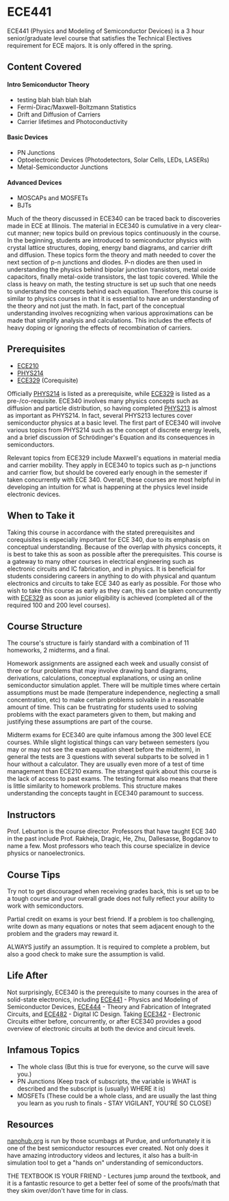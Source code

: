 # ECE441

ECE441 (Physics and Modeling of Semiconductor Devices) is a 3 hour senior/graduate level course that satisfies the Technical Electives requirement for ECE majors. It is only offered in the spring.

## Content Covered

#### Intro Semiconductor Theory
- testing blah blah blah blah
- Fermi-Dirac/Maxwell-Boltzmann Statistics
- Drift and Diffusion of Carriers
- Carrier lifetimes and Photoconductivity
#### Basic Devices
- PN Junctions
- Optoelectronic Devices (Photodetectors, Solar Cells, LEDs, LASERs)
- Metal-Semiconductor Junctions
#### Advanced Devices
- MOSCAPs and MOSFETs
- BJTs

Much of the theory discussed in ECE340 can be traced back to discoveries made in ECE at Illinois. The material in ECE340 is cumulative in a very clear-cut manner; new topics build on previous topics continuously in the course. In the beginning, students are introduced to semiconductor physics with crystal lattice structures, doping, energy band diagrams, and carrier drift and diffusion. These topics form the theory and math needed to cover the next section of p-n junctions and diodes. P-n diodes are then used in understanding the physics behind bipolar junction transistors, metal oxide capacitors, finally metal-oxide transistors, the last topic covered. While the class is heavy on math, the testing structure is set up such that one needs to understand the concepts behind each equation. Therefore this course is similar to physics courses in that it is essential to have an understanding of the theory and not just the math. In fact, part of the conceptual understanding involves recognizing when various approximations can be made that simplify analysis and calculations. This includes the effects of heavy doping or ignoring the effects of recombination of carriers.

## Prerequisites

- [ECE210](ECE210.md)
- [PHYS214](../PHYS%20Course%20Offerings/PHYS214.md)
- [ECE329](ECE329.md) (Corequisite)

Officially [PHYS214](../PHYS%20Course%20Offerings/PHYS214.md) is listed as a prerequisite, while [ECE329](ECE329.md) is listed as a pre-/co-requisite. ECE340 involves many physics concepts such as diffusion and particle distribution, so having completed [PHYS213](../PHYS%20Course%20Offerings/PHYS213.md) is almost as important as PHYS214. In fact, several PHYS213 lectures cover semiconductor physics at a basic level. The first part of ECE340 will involve various topics from PHYS214 such as the concept of discrete energy levels, and a brief discussion of Schrödinger's Equation and its consequences in semiconductors. 

Relevant topics from ECE329 include Maxwell's equations in material media and carrier mobility. They apply in ECE340 to topics such as p-n junctions and carrier flow, but should be covered early enough in the semester if taken concurrently with ECE 340. Overall, these courses are most helpful in developing an intuition for what is happening at the physics level inside electronic devices.

## When to Take it

Taking this course in accordance with the stated prerequisites and corequisites is especially important for ECE 340, due to its emphasis on conceptual understanding. Because of the overlap with physics concepts, it is best to take this as soon as possible after the prerequisites. This course is a gateway to many other courses in electrical engineering such as electronic circuits and IC fabrication, and in physics. It is beneficial for students considering careers in anything to do with physical and quantum electronics and circuits to take ECE 340 as early as possible. For those who wish to take this course as early as they can, this can be taken concurrently with [ECE329](ECE329.md) as soon as junior eligibility is achieved (completed all of the required 100 and 200 level courses).

## Course Structure

The course's structure is fairly standard with a combination of 11 homeworks, 2 midterms, and a final. 

Homework assignments are assigned each week and usually consist of three or four problems that may involve drawing band diagrams, derivations, calculations, conceptual explanations, or using an online semiconductor simulation applet. There will be multiple times where certain assumptions must be made (temperature independence, neglecting a small concentration, etc) to make certain problems solvable in a reasonable amount of time. This can be frustrating for students used to solving problems with the exact parameters given to them, but making and justifying these assumptions are part of the course.

Midterm exams for ECE340 are quite infamous among the 300 level ECE courses. While slight logistical things can vary between semesters (you may or may not see the exam equation sheet before the midterm), in general the tests are 3 questions with several subparts to be solved in 1 hour without a calculator. They are usually even more of a test of time management than ECE210 exams. The strangest quirk about this course is the lack of access to past exams. The testing format also means that there is little similarity to homework problems. This structure makes understanding the concepts taught in ECE340 paramount to success.

## Instructors

Prof. Leburton is the course director. Professors that have taught ECE 340 in the past include Prof. Rakheja, Dragic, He, Zhu, Dallesasse, Bogdanov to name a few. Most professors who teach this course specialize in device physics or nanoelectronics.

## Course Tips

Try not to get discouraged when receiving grades back, this is set up to be a tough course and your overall grade does not fully reflect your ability to work with semiconductors. 

Partial credit on exams is your best friend. If a problem is too challenging, write down as many equations or notes that seem adjacent enough to the problem and the graders may reward it. 

ALWAYS justify an assumption. It is required to complete a problem, but also a good check to make sure the assumption is valid.

## Life After

Not surprisingly, ECE340 is the prerequisite to many courses in the area of solid-state electronics, including [ECE441](ECE441.md) - Physics and Modeling of Semiconductor Devices, [ECE444](ECE444.md) - Theory and Fabrication of Integrated Circuits, and [ECE482](ECE482.md) - Digital IC Design. Taking [ECE342](ECE342.md) - Electronic Circuits either before, concurrently, or after ECE340 provides a good overview of electronic circuits at both the device and circuit levels.

## Infamous Topics

- The whole class (But this is true for everyone, so the curve will save you.)
- PN Junctions (Keep track of subscripts, the variable is WHAT is described and the subscript is (usually) WHERE it is)
- MOSFETs (These could be a whole class, and are usually the last thing you learn as you rush to finals - STAY VIGILANT, YOU'RE SO CLOSE)

## Resources

[nanohub.org](https://nanohub.org/) is run by those scumbags at Purdue, and unfortunately it is one of the best semiconductor resources ever created. Not only does it have amazing introductory videos and lectures, it also has a built-in simulation tool to get a "hands on" understanding of semiconductors.


THE TEXTBOOK IS YOUR FRIEND - Lectures jump around the textbook, and it is a fantastic resource to get a better feel of some of the proofs/math that they skim over/don't have time for in class.






